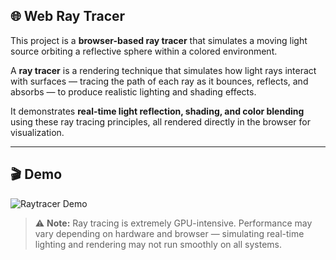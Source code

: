 ## 🌐 Web Ray Tracer

This project is a **browser-based ray tracer** that simulates a moving light source orbiting a reflective sphere within a colored environment.  

A **ray tracer** is a rendering technique that simulates how light rays interact with surfaces — tracing the path of each ray as it bounces, reflects, and absorbs — to produce realistic lighting and shading effects.  

It demonstrates **real-time light reflection, shading, and color blending** using these ray tracing principles, all rendered directly in the browser for visualization.  

---

## 🎬 Demo

![Raytracer Demo](./Raytracer.gif)

> ⚠️ **Note:** Ray tracing is extremely GPU-intensive. Performance may vary depending on hardware and browser — simulating real-time lighting and rendering may not run smoothly on all systems.
